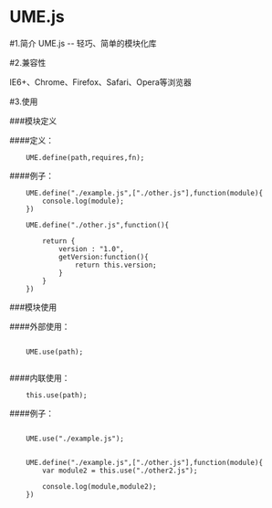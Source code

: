 UME.js
======

#1.简介
UME.js -- 轻巧、简单的模块化库


#2.兼容性

IE6+、Chrome、Firefox、Safari、Opera等浏览器

#3.使用

###模块定义

####定义：

````
	UME.define(path,requires,fn);
````

####例子：

````
	UME.define("./example.js",["./other.js"],function(module){
		console.log(module);
	})
	
	UME.define("./other.js",function(){
		
		return {
			version : "1.0",
			getVersion:function(){
				return this.version;
			}
		}
	})
````

###模块使用


####外部使用：

````

	UME.use(path);
	
````
####内联使用：

````
	this.use(path);
````

####例子：

````	
	
	UME.use("./example.js");
	
	
	UME.define("./example.js",["./other.js"],function(module){
		var module2 = this.use("./other2.js");
		
		console.log(module,module2);
	})

````

